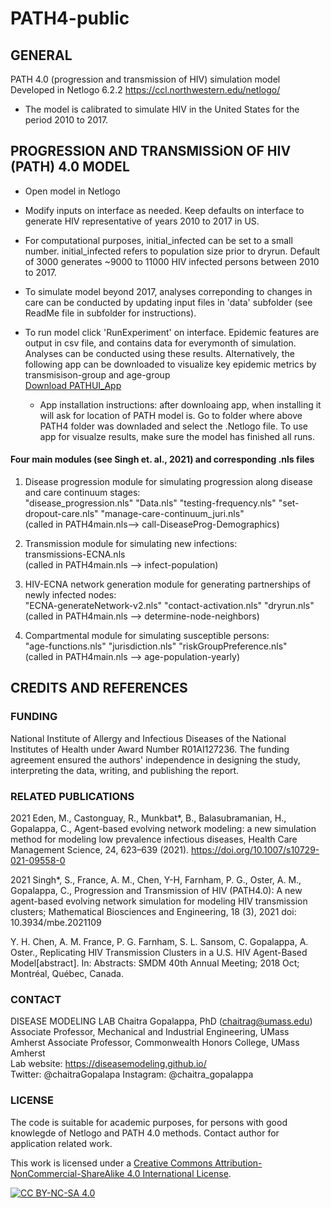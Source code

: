 # PATH4-public
## GENERAL
PATH 4.0 (progression and transmission of HIV) simulation model 
Developed in Netlogo 6.2.2 https://ccl.northwestern.edu/netlogo/ 
* The model is calibrated to simulate HIV in the United States for the period 2010 to 2017.

## PROGRESSION AND TRANSMISSiON OF HIV (PATH) 4.0 MODEL
* Open model in Netlogo
* Modify inputs on interface as needed. Keep defaults on interface to generate HIV representative of years 2010 to 2017 in US. 
* For computational purposes, initial_infected can be set to a small number. initial_infected refers to population size prior to dryrun. Default of 3000 generates ~9000 to 11000 HIV infected persons between 2010 to 2017. 
* To simulate model beyond 2017, analyses correponding to changes in care can be conducted by updating input files in 'data' subfolder (see ReadMe file in subfolder for instructions). 

* To run model click 'RunExperiment' on interface. Epidemic features are output in csv file, and contains data for everymonth of simulation. Analyses can be conducted using these results. Alternatively, the following app can be downloaded to visualize key epidemic metrics by transmisison-group and age-group  
[Download PATHUI_App](https://people.umass.edu/chaitrag/Research/PATH-App/PATHUISetup.exe)
  * App installation instructions: after downloaing app, when installing it will ask for location of PATH model is. Go to folder where above PATH4 folder was downladed and select the .Netlogo file. To use app for visualze results, make sure the model has finished all runs.

#### Four main modules (see Singh et. al., 2021) and corresponding .nls files
1.  Disease progression module for simulating progression along disease and care continuum stages:     
"disease_progression.nls" "Data.nls" "testing-frequency.nls" "set-dropout-care.nls" "manage-care-continuum_juri.nls"  
(called in PATH4main.nls--> call-DiseaseProg-Demographics) 

2. Transmission module for simulating new infections:   
transmissions-ECNA.nls   
(called in PATH4main.nls --> infect-population)  

3.  HIV-ECNA network generation module for generating partnerships of newly infected nodes:  
"ECNA-generateNetwork-v2.nls" "contact-activation.nls" "dryrun.nls"   
(called in PATH4main.nls -->  determine-node-neighbors)  

4. Compartmental module for simulating susceptible persons:   
"age-functions.nls" "jurisdiction.nls" "riskGroupPreference.nls"   
(called in PATH4main.nls --> age-population-yearly)  

## CREDITS AND REFERENCES

### FUNDING 

National Institute of Allergy and Infectious Diseases of the National Institutes of Health under Award Number R01AI127236. The funding agreement ensured the authors' independence in designing the study, interpreting the data, writing, and publishing the report.

### RELATED PUBLICATIONS

2021 Eden, M., Castonguay, R., Munkbat*, B., Balasubramanian, H., Gopalappa, C., Agent-based evolving network modeling: a new simulation method for modeling low prevalence infectious diseases, Health Care Management Science, 24, 623–639 (2021). https://doi.org/10.1007/s10729-021-09558-0 


2021 Singh*, S., France, A. M., Chen, Y-H, Farnham, P. G., Oster, A. M., Gopalappa, C., Progression and Transmission of HIV (PATH4.0): A new agent-based evolving network simulation for modeling HIV transmission clusters; Mathematical Biosciences and Engineering, 18 (3), 2021 doi: 10.3934/mbe.2021109

Y. H. Chen, A. M. France, P. G. Farnham, S. L. Sansom, C. Gopalappa, A. Oster., Replicating HIV Transmission Clusters in a U.S. HIV Agent-Based Model[abstract]. In: Abstracts: SMDM 40th Annual Meeting; 2018 Oct; Montréal, Québec, Canada. 

### CONTACT
DISEASE MODELING LAB
Chaitra Gopalappa, PhD (chaitrag@umass.edu)
Associate Professor, Mechanical and Industrial Engineering, UMass Amherst 
Associate Professor, Commonwealth Honors College, UMass Amherst    
Lab website:   https://diseasemodeling.github.io/   
Twitter: @chaitraGopalapa Instagram: @chaitra_gopalappa

### LICENSE
The code is suitable for academic purposes, for persons with good knowlegde of Netlogo and PATH 4.0 methods. Contact author for application related work.

This work is licensed under a
[Creative Commons Attribution-NonCommercial-ShareAlike 4.0 International License][cc-by-nc-sa].

[![CC BY-NC-SA 4.0][cc-by-nc-sa-image]][cc-by-nc-sa]

[cc-by-nc-sa]: http://creativecommons.org/licenses/by-nc-sa/4.0/
[cc-by-nc-sa-image]: https://licensebuttons.net/l/by-nc-sa/4.0/88x31.png
[cc-by-nc-sa-shield]: https://img.shields.io/badge/License-CC%20BY--NC--SA%204.0-lightgrey.svg
